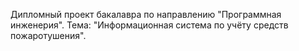 Дипломный проект бакалавра по направлению "Программная инженерия".
Тема: "Информационная система по учёту средств пожаротушения".

